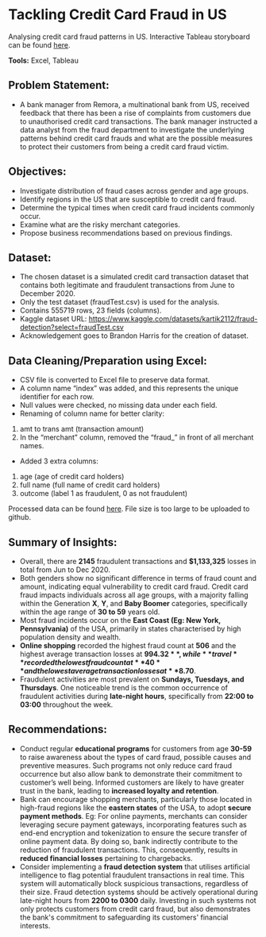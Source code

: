 # Tackling Credit Card Fraud in US

Analysing credit card fraud patterns in US. Interactive Tableau storyboard can be found [here](https://public.tableau.com/views/CapstoneProject_NeoSiYang881G/TacklingCreditCardFraudinUS?:language=en-US&:sid=&:display_count=n&:origin=viz_share_link).

**Tools:** Excel, Tableau

## Problem Statement:
- A bank manager from Remora, a multinational bank from US, received feedback that there has been a rise of complaints from customers due to unauthorised credit card transactions. The bank manager instructed a data analyst from the fraud department to investigate the underlying patterns behind credit card frauds and what are the possible measures to protect their customers from being a credit card fraud victim.

## Objectives:
- Investigate distribution of fraud cases across gender and age groups.
- Identify regions in the US that are susceptible to credit card fraud.
- Determine the typical times when credit card fraud incidents commonly occur.
- Examine what are the risky merchant categories.
- Propose business recommendations based on previous findings.

## Dataset:
- The chosen dataset is a simulated credit card transaction dataset that contains both legitimate and fraudulent transactions from June to December 2020.
- Only the test dataset (fraudTest.csv) is used for the analysis.
- Contains 555719 rows, 23 fields (columns).
- Kaggle dataset URL: https://www.kaggle.com/datasets/kartik2112/fraud-detection?select=fraudTest.csv
- Acknowledgement goes to Brandon Harris for the creation of dataset.

## Data Cleaning/Preparation using Excel:
- CSV file is converted to Excel file to preserve data format.
- A column name “index” was added, and this represents the unique identifier for each row.
- Null values were checked, no missing data under each field.
- Renaming of column name for better clarity:
1) amt to trans amt (transaction amount)
2) In the “merchant” column, removed the “fraud_” in front of all merchant names.
- Added 3 extra columns:
1) age (age of credit card holders)
2) full name (full name of credit card holders)
3) outcome (label 1 as fraudulent, 0 as not fraudulent)

Processed data can be found [here](https://docs.google.com/spreadsheets/d/1s1KghazIXfj1ZsM40YOrDh02K0Wos-Ws/edit?usp=drive_link&ouid=110997760581773554407&rtpof=true&sd=true). File size is too large to be uploaded to github.

## Summary of Insights:
- Overall, there are **2145** fraudulent transactions and **$1,133,325** losses in total from Jun to Dec 2020.
- Both genders show no significant difference in terms of fraud count and amount, indicating equal vulnerability to credit card fraud. Credit card fraud impacts individuals across all age groups, with a majority falling within the Generation **X**, **Y**, and **Baby Boomer** categories, specifically within the age range of **30 to 59** years old.
- Most fraud incidents occur on the **East Coast (Eg: New York, Pennsylvania)** of the USA, primarily in states characterised by high population density and wealth.
- **Online shopping** recorded the highest fraud count at **506** and the highest average transaction losses at **$994.32**, while **travel** recorded the lowest fraud count at **40** and the lowest average transaction losses at **$8.70**.
- Fraudulent activities are most prevalent on **Sundays, Tuesdays, and Thursdays**. One noticeable trend is the common occurrence of fraudulent activities during **late-night hours**, specifically from **22:00 to 03:00** throughout the week.

## Recommendations:
- Conduct regular **educational programs** for customers from age **30-59** to raise awareness about the types of card fraud, possible causes and preventive measures. Such programs not only reduce card fraud occurrence but also allow bank to demonstrate their commitment to customer’s well being. Informed customers are likely to have greater trust in the bank, leading to **increased loyalty and retention**.
- Bank can encourage shopping merchants, particularly those located in high-fraud regions like the **eastern states** of the USA, to adopt **secure payment methods**. Eg: For online payments, merchants can consider leveraging secure payment gateways, incorporating features such as end-end encryption and tokenization to ensure the secure transfer of online payment data. By doing so, bank indirectly contribute to the reduction of fraudulent transactions. This, consequently, results in **reduced financial losses** pertaining to chargebacks.
- Consider implementing a **fraud detection system** that utilises artificial intelligence to flag potential fraudulent transactions in real time. This system will automatically block suspicious transactions, regardless of their size. Fraud detection systems should be actively operational during late-night hours from **2200 to 0300** daily. Investing in such systems not only protects customers from credit card fraud, but also demonstrates the bank's commitment to safeguarding its customers' financial interests.


















